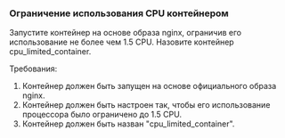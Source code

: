 
### Ограничение использования CPU контейнером

Запустите контейнер на основе образа nginx, ограничив его использование не более чем 1.5 CPU. Назовите контейнер cpu_limited_container.

Требования:
1. Контейнер должен быть запущен на основе официального образа nginx.
2. Контейнер должен быть настроен так, чтобы его использование процессора было ограничено до 1.5 CPU.
3. Контейнер должен быть назван "cpu_limited_container".